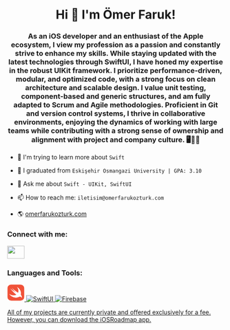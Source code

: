 <h1 align="center"> Hi 👋 I'm Ömer Faruk! </h1> 
<h3 align="center">As an iOS developer and an enthusiast of the Apple ecosystem, I view my profession as a passion and constantly strive to enhance my skills. While staying updated with the latest technologies through SwiftUI, I have honed my expertise in the robust UIKit framework. I prioritize performance-driven, modular, and optimized code, with a strong focus on clean architecture and scalable design. I value unit testing, component-based and generic structures, and am fully adapted to Scrum and Agile methodologies. Proficient in Git and version control systems, I thrive in collaborative environments, enjoying the dynamics of working with large teams while contributing with a strong sense of ownership and alignment with project and company culture. 🖥📲</h3>

- 🔭 I'm trying to learn more about `Swift`

- 🌱 I graduated from `Eskişehir Osmangazi University | GPA: 3.10` 
 
- 💬 Ask me about `Swift - UIKit, SwiftUI`

- 📫 How to reach me: `iletisim@omerfarukozturk.com`

- 🌎 <a href="https://www.omerfarukozturk.com" target="_blank"> omerfarukozturk.com </a>

<h3 align="left">Connect with me:</h3>
<p align="left">
<a href="https://www.linkedin.com/in/ozturkomerfaruk/" target="blank"><img align="center" src="https://cdn-icons-png.flaticon.com/512/174/174857.png" height="30" width="40" /></a>
 

<h3 align="left">Languages and Tools:</h3>
            
<p align="left">
<a href="https://developer.apple.com/swift/" target="_blank"> <img src="https://raw.githubusercontent.com/devicons/devicon/master/icons/swift/swift-original.svg" alt="Swift" width="40" height="40"/> </a>
<a href="https://developer.apple.com/xcode/swiftui/" target="_blank"> <img src="https://developer.apple.com/assets/elements/icons/swiftui/swiftui-96x96_2x.png" alt="SwiftUI" width="40" height="40"/>
<a href="https://firebase.google.com/" target="_blank"> <img src="https://www.vectorlogo.zone/logos/firebase/firebase-icon.svg" alt="Firebase" width="40" height="40"/>
</p>
<div class="center-text">
        <p>All of my projects are currently private and offered exclusively for a fee. However, you can download the iOSRoadmap app.</p>
    </div>       
    
